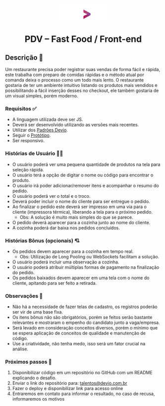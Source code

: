 <p align="center">
  <img src="https://github.com/deviobr/code-patterns/blob/main/images/devio.webp?raw=true" />
</p>

<h1 align="center">PDV – Fast Food / Front-end</h1>

## Descrição 👾
Um restaurante precisa poder registrar suas vendas de forma fácil e rápida, este trabalha com preparo de comidas rápidas e o método atual por comanda deixa o processo como um todo mais lento. O restaurante gostaria de ter um ambiente intuitivo listando os produtos mais vendidos e possibilitando a fácil inserção desses no checkout, ele também gostaria de um visual simples, porém moderno.

### Requisitos ✅
- A linguagem utilizada deve ser JS.
- Deverá ser desenvolvido utilizando as versões mais recentes.
- Utilizar dos [Padrões Devio](https://github.com/deviobr/code-patterns).
- Seguir o [Protótipo](https://xd.adobe.com/view/426c6e77-3eac-40e9-8262-41ef5a325fce-173f/?fullscreen).
- Ser responsivo.

### Histórias de Usuário 🧑‍🍳
- O usuário poderá ver uma pequena quantidade de produtos na tela para seleção rápida.
- O usuário terá a opção de digitar o nome ou código para encontrar o produto.
- O usuário irá poder adicionar/remover itens e acompanhar o resumo do pedido.
- O usuário poderá ver o total e o troco.
- Deverá poder incluir o nome do cliente para ser entregue o pedido.
- Ao finalizar o pedido este deverá ser impresso em uma via para o cliente (impressora térmica), liberando a tela para o próximo pedido.
  - Obs: A solução é muito mais simples do que se parece.
- O pedido deverá aparecer para a cozinha junto ao nome do cliente.
- A cozinha poderá dar baixa nos pedidos concluídos.

### Histórias Bônus (opcionais) 💘
- Os pedidos devem aparecer para a cozinha em tempo real.
  - Obs: Utilização de Long Pooling ou WebSockets facilitam a solução.
- O usuário poderá incluir uma observação a cozinha.
- O usuário poderá atribuir múltiplas formas de pagamento na finalização do pedido.
- Os pedidos baixados devem aparecer em uma tela com o nome do cliente, apitando para ser feito a retirada.

### Observações 👀
- Não há a necessidade de fazer telas de cadastro, os registros poderão ser vir de uma base fixa.
- Os itens bônus não são obrigatórios, porém se feitos serão bastante relevantes e mostraram o empenho do candidato junto a vaga/empresa.
- Será levado em consideração conceitos diversos, porém o mínimo que se espera aplicação de conceitos de qualidade e manutenção de código.
- Use a criatividade, não tenha medo, isso será um fator crucial na análise.

### Próximos passos 🚀
1. Disponibilizar código em um repositório no GitHub com um README explicando o desafio.
1. Enviar o link do repositório para: talentos@devio.com.br
2. Fazer o deploy e disponibilizar link para acesso online
3. Entraremos em contato para informar o resultado, no caso de recusa, informaremos os motivos
